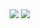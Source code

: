 <img src="https://github-readme-stats.vercel.app/api/top-langs/?username=kmoschcau&layout=compact">
<img src="https://github-readme-stats.vercel.app/api?username=kmoschcau&show_icons=true">
